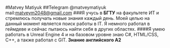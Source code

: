 #Matvey Matiyuk
##Telegram @matveymatiyuk mail:matveym2048@gmail.com
###Я учусь в **БГТУ** на факультете ИТ и стремлюсь получать новые знания каждый день. Моей целью на данный момент является поиск работы в IT. Я немного работал в геймдеве и сейчас пытаюсь найти себя в других областях.
####Я умею работать в Unreal Engine 4 и на базовом уровне знаю C#, HTML/CSS, C++, а также работал с GIT.
**Знание английского A2**